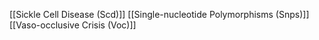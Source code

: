 [[Sickle Cell Disease (Scd)]]
[[Single-nucleotide Polymorphisms (Snps)]]
[[Vaso-occlusive Crisis (Voc)]]
